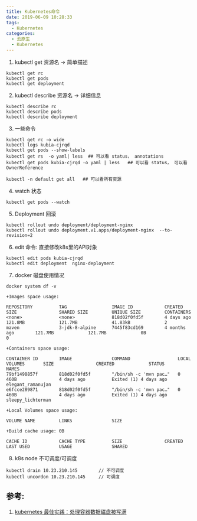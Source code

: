 ```yaml
---
title: Kubernetes命令
date: 2019-06-09 10:28:33
tags:
  - Kubernetes
categories: 
  - 云原生
  - Kubernetes  
---
```



<p></p>
<!-- more -->


1. kubectl get 资源名  -> 简单描述

```
kubectl get rc
kubectl get pods
kubectl get deployment
```


2. kubectl describe 资源名  -> 详细信息

```
kubectl describe rc
kubectl describe pods
kubectl describe deployment
```

3. 一些命令

```
kubectl get rc -o wide
kubectl logs kubia-cjrqd
kubectl get pods --show-labels
kubectl get rs  -o yaml| less  ## 可以看 status， annotations
kubectl get pods kubia-cjrqd -o yaml | less   ## 可以看 status， 可以看 OwnerReference

kubectl -n default get all   ## 可以看所有资源  
```

4. watch 状态

```
kubectl get pods --watch
```

5. Deployment 回滚

```
kubectl rollout undo deployment/deployment-nginx
kubectl rollout undo deployment.v1.apps/deployment-nginx  --to-revision=2
```

6. edit 命令: 直接修改k8s里的API对象

```
kubectl edit pods kubia-cjrqd
kubectl edit deployment  nginx-deployment
```

7.  docker 磁盘使用情况
``` 
docker system df -v

+Images space usage:

REPOSITORY          TAG                 IMAGE ID            CREATED             SIZE                SHARED SIZE         UNIQUE SIZE         CONTAINERS
<none>              <none>              818d02f0fd5f        4 days ago          121.8MB             121.7MB             41.83kB             2
maven               3-jdk-8-alpine      7445f83cd169        4 months ago        121.7MB             121.7MB             0B                  0

+Containers space usage:

CONTAINER ID        IMAGE               COMMAND                  LOCAL VOLUMES       SIZE                CREATED             STATUS                  NAMES
79bf1498857f        818d02f0fd5f        "/bin/sh -c 'mvn pac…"   0                   460B                4 days ago          Exited (1) 4 days ago   elegant_ramanujan
e6fcce289871        818d02f0fd5f        "/bin/sh -c 'mvn pac…"   0                   460B                4 days ago          Exited (1) 4 days ago   sleepy_lichterman

+Local Volumes space usage:

VOLUME NAME         LINKS               SIZE

+Build cache usage: 0B

CACHE ID            CACHE TYPE          SIZE                CREATED             LAST USED           USAGE               SHARED

```

8. k8s node 不可调度/可调度
```
kubectl drain 10.23.210.145        // 不可调度
kubectl uncordon 10.23.210.145     // 可调度
```


## 参考: 
1. [kubernetes 最佳实践：处理容器数据磁盘被写满](https://tencentcloudcontainerteam.github.io/2019/06/08/kubernetes-best-practice-handle-disk-full/)







